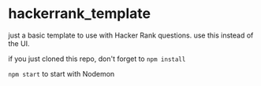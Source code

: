 # hackerrank_template
just a basic template to use with Hacker Rank questions. use this instead of the UI. 

if you just cloned this repo, don't forget to `npm install`

`npm start` to start with Nodemon